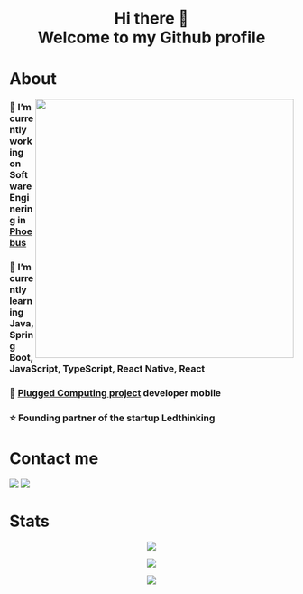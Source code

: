 <h1 align=center>Hi there 👋 <br/> Welcome to my Github profile </h1>

# About

<img  align="right" width="458" height="auto" src="https://media1.tenor.com/images/b22a65a470ad7cdb14f74f1ac22fb414/tenor.gif?itemid=15911309">

### 🔭 I’m currently working on Software Enginering in [Phoebus](https://www.linkedin.com/company/phoebus-tecnologia/)
### 🌱 I’m currently learning Java, Spring Boot, JavaScript, TypeScript, React Native, React
### 💬 [Plugged Computing project](https://sites.google.com/view/computacaoplugada) developer mobile
### ⭐ Founding partner of the startup Ledthinking

<h1 align=start>Contact me</h1>
<p>
  <!---Linkedin Badge-->
    <a href="https://www.linkedin.com/in/josinaldo-j%C3%BAnior/" target="_blank"><img src="https://img.shields.io/badge/-Linkedin-0077B5?style=flat-square&logo=Linkedin&logoColor=white&link=https://www.linkedin.com/in/josinaldo-j%C3%BAnior/"/></a>
  <!---Gmail Badge-->
    <a href="mailto:vitoria.angel2002@gmail.com" target="_blank"><img src="https://img.shields.io/badge/-Gmail-c14438?style=flat-square&logo=Gmail&logoColor=white&link=mailto:josinaldo.pontes@dcx.ufpb.br"/></a>
</p>

<h1 align=start>Stats</h1>

<p align=center> <a href="#"><img src="https://github-profile-trophy.vercel.app/?username=josinaldojr&theme=dracula"/></a></p>
<p align=center> <a href="#"><img src="https://github-readme-stats.vercel.app/api?username=josinaldojr&show_icons=true&theme=dracula" /></a> </p>
<p align=center> <a href="#"><img src="https://github-readme-stats.vercel.app/api/top-langs/?username=josinaldojr&layout=compact&theme=dracula" /></a>
